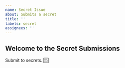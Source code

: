 ```yaml
---
name: Secret Issue
about: Submits a secret
title: ''
labels: secret
assignees: ''
---
```


## Welcome to the Secret Submissions

Submit to secrets. :cool: